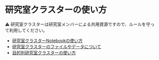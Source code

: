 # 研究室クラスターの使い方

:warning: 研究室クラスターは研究室メンバーによる共用資源ですので、ルールを守って利用してください。

- [研究室クラスターNotebookの使い方](README-notebook.md)
- [研究室クラスターのファイルやデータについて](README-data.md)
- [目的別研究室クラスターの使い方](README-index.md)
